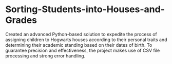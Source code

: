 # Sorting-Students-into-Houses-and-Grades
Created an advanced Python-based solution to expedite the process of assigning children to Hogwarts houses according to their personal traits and determining their academic standing based on their dates of birth. To guarantee precision and effectiveness, the project makes use of CSV file processing and strong error handling.
